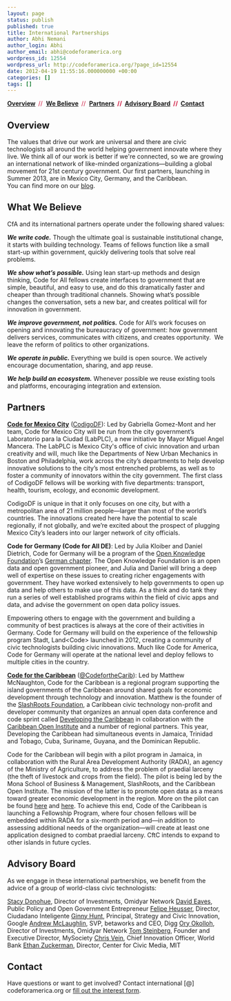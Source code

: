 ```yaml
---
layout: page
status: publish
published: true
title: International Partnerships
author: Abhi Nemani
author_login: Abhi
author_email: abhi@codeforamerica.org
wordpress_id: 12554
wordpress_url: http://codeforamerica.org/?page_id=12554
date: 2012-04-19 11:55:16.000000000 +00:00
categories: []
tags: []
---
```

<span style="color: #cf1b41;"><strong><a href="#1">Overview</a>  </strong><span style="color: #cf1b41;">//  <strong><a href="#2">We Believe</a>  </strong></span><span style="color: #cf1b41;">//  <strong><a href="#3">Partners</a>  <span style="color: #cf1b41;">//  <strong><a href="#4">Advisory Board</a>  <span style="color: #cf1b41;">//  <strong><a href="#5">Contact</a></strong></span></strong></span></strong></span></span>
<div id="1">
<h2>Overview</h2>
The values that drive our work are universal and there are civic technologists all around the world helping government innovate where they live. We think all of our work is better if we're connected, so we are growing an international network of like-minded organizations—building a global movement for 21st century government. Our first partners, launching in Summer 2013, are in Mexico City, Germany, and the Caribbean.

</div>
You can find more on our <a href="http://codeforamerica.org/2013/05/23/cfas-first-international-partnerships/">blog</a>.
<div id="2">
<h2>What We Believe</h2>
</div>
CfA and its international partners operate under the following shared values:

<strong><em>We write code.</em></strong><em> </em>Though the ultimate goal is sustainable institutional change, it starts with building technology. Teams of fellows function like a small start-up within government, quickly delivering tools that solve real problems.

<strong><em>We show what’s possible.</em></strong> Using lean start-up methods and design thinking, Code for All fellows create interfaces to government that are simple, beautiful, and easy to use, and do this dramatically faster and cheaper than through traditional channels. Showing what’s possible changes the conversation, sets a new bar, and creates political will for innovation in government.

<strong><em>We improve government, not politics.</em></strong><em> </em>Code for All’s work focuses on opening and innovating the bureaucracy of government: how government delivers services, communicates with citizens, and creates opportunity.  We leave the reform of politics to other organizations.

<strong><em>We operate in public.</em></strong><strong> </strong>Everything we build is open source. We actively encourage documentation, sharing, and app reuse.

<strong><em>We help build an ecosystem.</em></strong> Whenever possible we reuse existing tools and platforms, encouraging integration and extension.
<div id="3">
<h2>Partners</h2>
</div>
<p dir="ltr"><strong><a href="http://twitter.com/labforthecity">Code for Mexico City</a></strong> (<a href="http://twitter.com/labPLC">CodigoDF</a>): Led by Gabriella Gomez-Mont and her team, Code for Mexico City will be run from the city government’s Laboratorio para la Ciudad (LabPLC), a new initiative by Mayor Miguel Angel Mancera. The LabPLC is Mexico City's office of civic innovation and urban creativity and will, much like the Departments of New Urban Mechanics in Boston and Philadelphia, work across the city’s departments to help develop innovative solutions to the city’s most entrenched problems, as well as to foster a community of innovators within the city government. The first class of CodigoDF fellows will be working with five departments: transport, health, tourism, ecology, and economic development.</p>
CodigoDF is unique in that it only focuses on one city, but with a metropolitan area of 21 million people—larger than most of the world’s countries. The innovations created here have the potential to scale regionally, if not globally, and we’re excited about the prospect of plugging Mexico City’s leaders into our larger network of city officials.

<strong>Code for Germany (Code for All DE)</strong>: Led by Julia Kloiber and Daniel Dietrich, Code for Germany will be a program of the <a href="http://okfn.org">Open Knowledge Foundation</a>’s <a href="http://okfn.de/">German chapter</a>. The Open Knowledge Foundation is an open data and open government pioneer, and Julia and Daniel will bring a deep well of expertise on these issues to creating richer engagements with government. They have worked extensively to help governments to open up data and help others to make use of this data. As a think and do tank they run a series of well established programs within the field of civic apps and data, and advise the government on open data policy issues.

Empowering others to engage with the government and building a community of best practices is always at the core of their activities in Germany. Code for Germany will build on the experience of the fellowship program Stadt, Land&lt;Code&gt; launched in 2012, creating a community of civic technologists building civic innovations. Much like Code for America, Code for Germany will operate at the national level and deploy fellows to multiple cities in the country.

<strong><a href="http://www.codeforthecaribbean.org">Code for the Caribbean</a></strong> (<a href="https://twitter.com/codeforthecarib">@CodefortheCarib</a>): Led by Matthew McNaughton, Code for the Caribbean is a regional program supporting the island governments of the Caribbean around shared goals for economic development through technology and innovation. Matthew is the founder of the <a href="http://www.slashroots.org">SlashRoots Foundation</a>, a Caribbean civic technology non-profit and developer community that organizes an annual open data conference and code sprint called <a href="http://www.developingthecaribbean.org">Developing the Caribbean</a> in collaboration with the <a href="http://www.caribbeanopeninstitute.org">Caribbean Open Institute</a> and a number of regional partners. This year, Developing the Caribbean had simultaneous events in Jamaica, Trinidad and Tobago, Cuba, Suriname, Guyana, and the Dominican Republic.

Code for the Caribbean will begin with a pilot program in Jamaica, in collaboration with the Rural Area Development Authority (RADA), an agency of the Ministry of Agriculture, to address the problem of praedial larceny (the theft of livestock and crops from the field). The pilot is being led by the Mona School of Business &amp; Management, SlashRoots, and the Caribbean Open Institute. The mission of the latter is to promote open data as a means toward greater economic development in the region. More on the pilot can be found <a href="http://dschool.stanford.edu/blog/2013/04/15/tackling-praedial-larceny-in-jamaica/">here</a> and <a href="http://blog.usaid.gov/2013/04/who-stole-my-cow-open-data-and-praedial-larceny/">here</a>. To achieve this end, Code of the Caribbean is launching a Fellowship Program, where four chosen fellows will be embedded within RADA for a six-month period and—in addition to assessing additional needs of the organization—will create at least one application designed to combat praedial larceny. CftC intends to expand to other islands in future cycles.
<div id="4">
<h2>Advisory Board</h2>
</div>
As we engage in these international partnerships, we benefit from the advice of a group of world-class civic technologists:

<a href="http://www.omidyar.com/team/stacy-donohue">Stacy Donohue</a>, Director of Investments, Omidyar Network
<a href="http://eaves.ca/about">David Eaves</a>, Public Policy and Open Government Entrepreneur
<a href="http://www.linkedin.com/in/felipeheusser">Felipe Heusser</a>, Director, Ciudadano Inteligente
<a href="https://plus.google.com/112712169233441182893/posts">Ginny Hunt</a>, Principal, Strategy and Civic Innovation, Google
<a href="http://andrewmclaughlin.info/">Andrew McLaughlin</a>, SVP, betaworks and CEO, Digg
<a href="https://twitter.com/kenyanpundit">Ory Okolloh</a>, Director of Investments, Omidyar Network
<a href="http://www.mysociety.org/about-tom-steinberg/">Tom Steinberg</a>, Founder and Executive Director, MySociety
<a href="http://www.linkedin.com/pub/chris-vein/7/110/71b">Chris Vein</a>, Chief Innovation Officer, World Bank
<a href="http://www.media.mit.edu/people/ethanz">Ethan Zuckerman</a>, Director, Center for Civic Media, MIT
<div id="5">
<h2>Contact</h2>
</div>
Have questions or want to get involved? Contact international [@] codeforamerica.org or <a href="https://codeforamerica.wufoo.com/forms/zfx2y6m0dkstxg/">fill out the interest form</a>.

